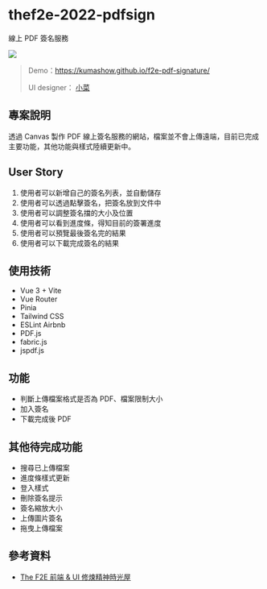 # thef2e-2022-pdfsign

線上 PDF 簽名服務

![](https://i.imgur.com/2axZdz0.png)

> Demo：https://kumashow.github.io/f2e-pdf-signature/
> 
> UI designer： [小菜](https://noarzxcvbnm.github.io/PersonalWebsite/)

## 專案說明

透過 Canvas 製作 PDF 線上簽名服務的網站，檔案並不會上傳遠端，目前已完成主要功能，其他功能與樣式陸續更新中。

## User Story

1. 使用者可以新增自己的簽名列表，並自動儲存
2. 使用者可以透過點擊簽名，把簽名放到文件中
3. 使用者可以調整簽名擋的大小及位置
4. 使用者可以看到進度條，得知目前的簽署進度
5. 使用者可以預覽最後簽名完的結果
6. 使用者可以下載完成簽名的結果


## 使用技術

  * Vue 3 + Vite
  * Vue Router
  * Pinia
  * Tailwind CSS
  * ESLint Airbnb
  * PDF.js
  * fabric.js
  * jspdf.js

## 功能

  * 判斷上傳檔案格式是否為 PDF、檔案限制大小
  * 加入簽名
  * 下載完成後 PDF

## 其他待完成功能

  * 搜尋已上傳檔案
  * 進度條樣式更新
  * 登入樣式
  * 刪除簽名提示
  * 簽名縮放大小
  * 上傳圖片簽名
  * 拖曳上傳檔案
  
## 參考資料

 * [The F2E 前端 & UI 修煉精神時光屋](https://2022.thef2e.com)

